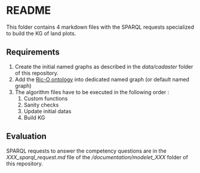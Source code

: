 # README

This folder contains 4 markdown files with the SPARQL requests specialized to build the KG of land plots.

## Requirements
1. Create the initial named graphs as described in the *data/cadaster* folder of this repository.
2. Add the [Ric-O ontology](https://github.com/ICA-EGAD/RiC-O/tree/master/ontology/current-version) into dedicated named graph (or default named graph)
3. The algorithm files have to be executed in the following order :
    1. Custom functions
    2. Sanity checks
    3. Update initial datas
    4. Build KG

## Evaluation
SPARQL requests to answer the competency questions are in the *XXX_sparql_request.md* file of the */documentation/modelet_XXX* folder of this repository.